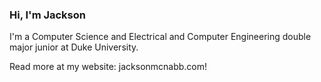 ### Hi, I'm Jackson 

I'm a Computer Science and Electrical and Computer Engineering double major junior at Duke University. 

Read more at my website: jacksonmcnabb.com!
